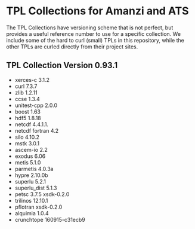 
TPL Collections for Amanzi and ATS
==================================

The TPL Collections have versioning scheme that is not perfect, but provides a useful reference number to use for a specific collection. We include some of the hard to curl (small) TPLs in this repository, while the other TPLs are curled directly from their project sites.

TPL Collection Version 0.93.1
-----------------------------

* xerces-c 3.1.2
* curl 7.3.7
* zlib 1.2.11
* ccse 1.3.4
* unitest-cpp 2.0.0
* boost 1.63
* hdf5 1.8.18
* netcdf 4.4.1.1.
* netcdf fortran 4.2
* silo 4.10.2
* mstk 3.0.1
* ascem-io 2.2
* exodus 6.06
* metis 5.1.0
* parmetis 4.0.3a
* hypre 2.10.0b
* superlu 5.2.1
* superlu_dist 5.1.3
* petsc 3.7.5 xsdk-0.2.0
* trilinos 12.10.1
* pflotran xsdk-0.2.0
* alquimia 1.0.4
* crunchtope 160915-c31ecb9


